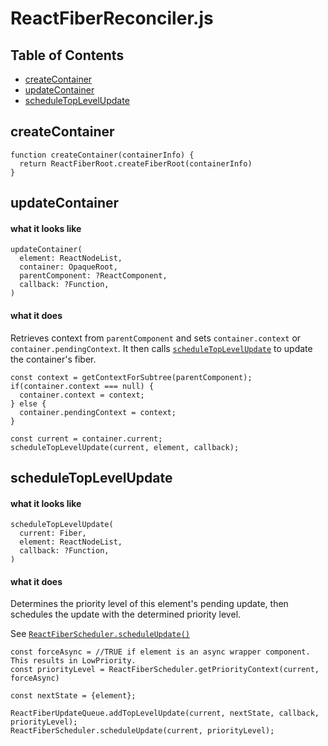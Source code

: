 # ReactFiberReconciler.js

## Table of Contents
- [createContainer](#ReactFiberReconciler.createContainer)
- [updateContainer](#ReactFiberReconciler.updateContainer)
- [scheduleTopLevelUpdate](#ReactFiberReconciler.scheduleTopLevelUpdate)

<a name="ReactFiberReconciler.createContainer"></a>
## createContainer
```
function createContainer(containerInfo) {
  return ReactFiberRoot.createFiberRoot(containerInfo)
}
```

<a name="ReactFiberReconciler.updateContainer"></a>
## updateContainer
#### what it looks like
```
updateContainer(
  element: ReactNodeList,
  container: OpaqueRoot,
  parentComponent: ?ReactComponent,
  callback: ?Function,
)
```
#### what it does
Retrieves context from `parentComponent` and sets `container.context` or `container.pendingContext`. It then calls [`scheduleTopLevelUpdate`](#ReactFiberReconciler.scheduleTopLevelUpdate) to update the container's fiber.
```
const context = getContextForSubtree(parentComponent);
if(container.context === null) {
  container.context = context;
} else {
  container.pendingContext = context;
}

const current = container.current;
scheduleTopLevelUpdate(current, element, callback);
```

<a name="ReactFiberReconciler.scheduleTopLevelUpdate"></a>
## scheduleTopLevelUpdate
#### what it looks like
```
scheduleTopLevelUpdate(
  current: Fiber,
  element: ReactNodeList,
  callback: ?Function,
)
```
#### what it does
Determines the priority level of this element's pending update, then schedules the update with the determined priority level.

See [`ReactFiberScheduler.scheduleUpdate()`](ReactFiberScheduler.js.MD#ReactFiberScheduler.scheduleUpdate)
```
const forceAsync = //TRUE if element is an async wrapper component. This results in LowPriority.
const priorityLevel = ReactFiberScheduler.getPriorityContext(current, forceAsync)

const nextState = {element};

ReactFiberUpdateQueue.addTopLevelUpdate(current, nextState, callback, priorityLevel);
ReactFiberScheduler.scheduleUpdate(current, priorityLevel);
```
